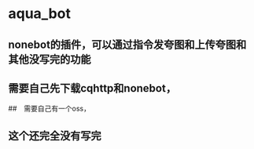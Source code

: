 # aqua_bot

## nonebot的插件，可以通过指令发夸图和上传夸图和其他没写完的功能
## 需要自己先下载cqhttp和nonebot， 
##　需要自己有一个oss，
## 这个还完全没有写完
